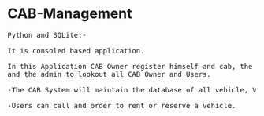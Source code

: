 # CAB-Management
<pre>
Python and SQLite:-<br>
It is consoled based application.<br>
In this Application CAB Owner register himself and cab, the user register himself and see available CAB <br>and the admin to lookout all CAB Owner and Users.<br>
-The CAB System will maintain the database of all vehicle, Vehicle Owner, User and Admin profile.<br>
-Users can call and order to rent or reserve a vehicle.
</pre>

